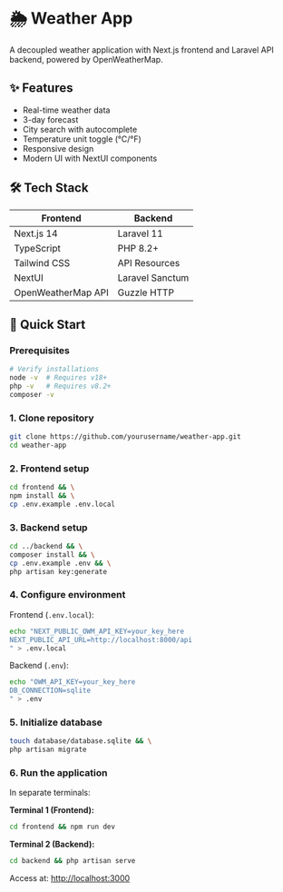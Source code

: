# 🌦️ Weather App

A decoupled weather application with Next.js frontend and Laravel API backend, powered by OpenWeatherMap.

## ✨ Features

- Real-time weather data
- 3-day forecast
- City search with autocomplete
- Temperature unit toggle (°C/°F)
- Responsive design
- Modern UI with NextUI components

## 🛠️ Tech Stack

| Frontend          | Backend         |
|-------------------|-----------------|
| Next.js 14        | Laravel 11      |
| TypeScript        | PHP 8.2+        |
| Tailwind CSS      | API Resources   |
| NextUI            | Laravel Sanctum |
| OpenWeatherMap API| Guzzle HTTP     |

## 🚀 Quick Start

### Prerequisites
```bash
# Verify installations
node -v  # Requires v18+
php -v   # Requires v8.2+
composer -v
```

### 1. Clone repository
```bash
git clone https://github.com/yourusername/weather-app.git
cd weather-app
```

### 2. Frontend setup
```bash
cd frontend && \
npm install && \
cp .env.example .env.local
```

### 3. Backend setup
```bash
cd ../backend && \
composer install && \
cp .env.example .env && \
php artisan key:generate
```

### 4. Configure environment

Frontend (`.env.local`):
```bash
echo "NEXT_PUBLIC_OWM_API_KEY=your_key_here
NEXT_PUBLIC_API_URL=http://localhost:8000/api
" > .env.local
```

Backend (`.env`):
```bash
echo "OWM_API_KEY=your_key_here
DB_CONNECTION=sqlite
" > .env
```

### 5. Initialize database
```bash
touch database/database.sqlite && \
php artisan migrate
```

### 6. Run the application

In separate terminals:

**Terminal 1 (Frontend):**
```bash
cd frontend && npm run dev
```

**Terminal 2 (Backend):**
```bash
cd backend && php artisan serve
```

Access at: [http://localhost:3000](http://localhost:3000)